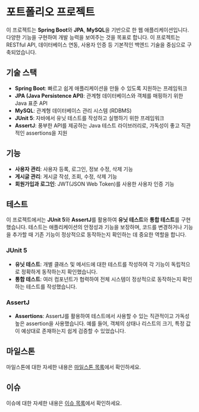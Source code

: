 # 포트폴리오 프로젝트

이 프로젝트는 **Spring Boot**와 **JPA**, **MySQL**을 기반으로 한 웹 애플리케이션입니다. 
다양한 기능을 구현하여 개발 능력을 보여주는 것을 목표로 합니다. 
이 프로젝트는 RESTful API, 데이터베이스 연동, 사용자 인증 등 기본적인 백엔드 기술을 중심으로 구축되었습니다.

## 기술 스택

- **Spring Boot**: 빠르고 쉽게 애플리케이션을 만들 수 있도록 지원하는 프레임워크
- **JPA (Java Persistence API)**: 관계형 데이터베이스와 객체를 매핑하기 위한 Java 표준 API
- **MySQL**: 관계형 데이터베이스 관리 시스템 (RDBMS)
- **JUnit 5**: 자바에서 유닛 테스트를 작성하고 실행하기 위한 프레임워크
- **AssertJ**: 풍부한 API를 제공하는 Java 테스트 라이브러리로, 가독성이 좋고 직관적인 assertions을 지원

## 기능

- **사용자 관리**: 사용자 등록, 로그인, 정보 수정, 삭제 기능
- **게시글 관리**: 게시글 작성, 조회, 수정, 삭제 기능
- **회원가입과 로그인**: JWT(JSON Web Token)를 사용한 사용자 인증 기능

## 테스트

이 프로젝트에서는 **JUnit 5**와 **AssertJ**를 활용하여 **유닛 테스트**와 **통합 테스트**를 구현했습니다. 테스트는 애플리케이션의 안정성과 기능을 보장하며, 코드를 변경하거나 기능을 추가할 때 기존 기능이 정상적으로 동작하는지 확인하는 데 중요한 역할을 합니다.

### JUnit 5

- **유닛 테스트**: 개별 클래스 및 메서드에 대한 테스트를 작성하여 각 기능이 독립적으로 정확하게 동작하는지 확인했습니다.
- **통합 테스트**: 여러 컴포넌트가 협력하여 전체 시스템이 정상적으로 동작하는지 확인하는 테스트를 작성했습니다.

### AssertJ

- **Assertions**: AssertJ를 활용하여 테스트에서 사용할 수 있는 직관적이고 가독성 높은 assertion을 사용했습니다. 예를 들어, 객체의 상태나 리스트의 크기, 특정 값이 예상대로 존재하는지 쉽게 검증할 수 있었습니다.

## 마일스톤

마일스톤에 대한 자세한 내용은 [마일스톤 목록](https://github.com/daehee719/portfoilo/milestones)에서 확인하세요.
## 이슈

이슈에 대한 자세한 내용은 [이슈 목록](https://github.com/daehee719/portfoilo/issues)에서 확인하세요.
